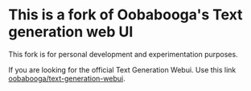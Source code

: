 # This is a fork of Oobabooga's Text generation web UI

This fork is for personal development and experimentation purposes.

If you are looking for the official Text Generation Webui. Use this link [oobabooga/text-generation-webui](https://github.com/oobabooga/text-generation-webui).
